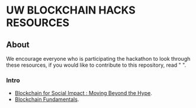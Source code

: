 # UW BLOCKCHAIN HACKS RESOURCES 

## About 
We encourage everyone who is participating the hackathon to look through these resources, if you would like to contribute to this repository, read " ".

### Intro

* [Blockchain for Social Impact : Moving Beyond the Hype](https://www.gsb.stanford.edu/sites/gsb/files/publication-pdf/study-blockchain-impact-moving-beyond-hype.pdf).
* [Blockchain Fundamentals](https://www.notion.so/Resources-to-get-started-3f85419cb7d9469a993af374f835d773).

